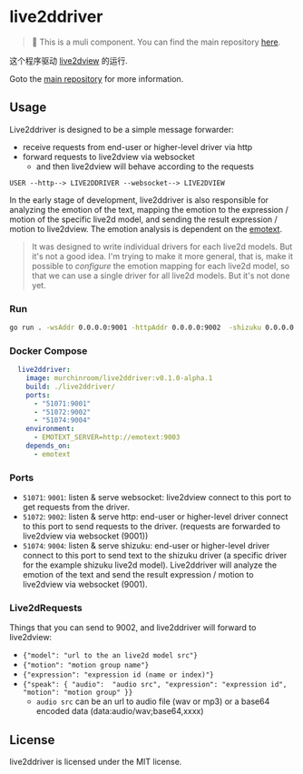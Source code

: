 # live2ddriver

> 🔑 This is a muli component. You can find the main repository [here](https://github.com/cdfmlr/muvtuber).

这个程序驱动 [live2dview](https://github.com/cdfmlr/live2dview) 的运行.

Goto the [main repository](https://github.com/cdfmlr/muvtuber) for more information.

## Usage

Live2ddriver is designed to be a simple message forwarder:

- receive requests from end-user or higher-level driver via http
- forward requests to live2dview via websocket
   - and then live2dview will behave according to the requests

```
USER --http--> LIVE2DDRIVER --websocket--> LIVE2DVIEW
```

In the early stage of development, live2ddriver is also responsible for analyzing the emotion of the text, mapping the emotion to the expression / motion of the specific live2d model, and sending the result expression / motion to live2dview. The emotion analysis is dependent on the [emotext](https://github.com/murchinroom/emotext).

> It was designed to write individual drivers for each live2d models. But it's not a good idea. I'm trying to make it more general, that is, make it possible to *configure* the emotion mapping for each live2d model, so that we can use a single driver for all live2d models. But it's not done yet.

### Run

```sh
go run . -wsAddr 0.0.0.0:9001 -httpAddr 0.0.0.0:9002  -shizuku 0.0.0.0:9004 -verbose
```

### Docker Compose

```yaml
  live2ddriver:
    image: murchinroom/live2ddriver:v0.1.0-alpha.1
    build: ./live2ddriver/
    ports:
      - "51071:9001"
      - "51072:9002"
      - "51074:9004"
    environment:
      - EMOTEXT_SERVER=http://emotext:9003
    depends_on:
      - emotext
```

### Ports

- `51071`: `9001`: listen & serve websocket: live2dview connect to this port to get requests from the driver.
- `51072`: `9002`: listen & serve http: end-user or higher-level driver connect to this port to send requests to the driver. (requests are forwarded to live2dview via websocket (9001))
- `51074`: `9004`: listen & serve shizuku: end-user or higher-level driver connect to this port to send text to the shizuku driver (a specific driver for the example shizuku live2d model). Live2ddriver will analyze the emotion of the text and send the result expression / motion to live2dview via websocket (9001).

### Live2dRequests

Things that you can send to 9002, and live2ddriver will forward to live2dview:

- `{"model": "url to the an live2d model src"}`
- `{"motion": "motion group name"}`
- `{"expression": "expression id (name or index)"}`
- `{"speak": { "audio":  "audio src", "expression": "expression id", "motion": "motion group" }}`
   - `audio src` can be an url to audio file (wav or mp3) or a base64 encoded data (data:audio/wav;base64,xxxx)

## License

live2ddriver is licensed under the MIT license.

